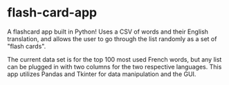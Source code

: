# flash-card-app
A flashcard app built in Python! Uses a CSV of words and their English translation, and allows the user to go through the list randomly as a set of "flash cards". 

The current data set is for the top 100 most used French words, but any list can be plugged in with two columns for the two respective languages. This app utilizes Pandas and Tkinter for data manipulation and the GUI.
